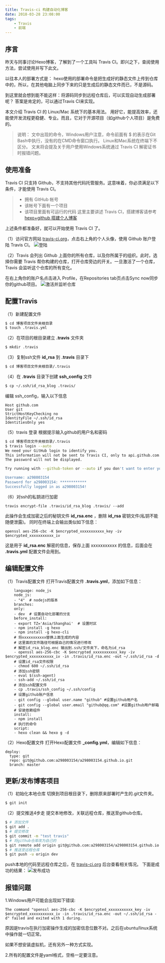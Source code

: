 ```yaml
---
title: Travis-ci 构建自动化博客
date: 2018-03-28 23:08:00
tags:
	- Travis
	- 前端
---
```

## 序言
昨天与同事讨论Hexo博客，了解到了一个工具叫 Travis CI。即兴之下，查阅使用方法，尝试使用并写下此文。

以往本人的部署方式是：
hexo使用的部署命令是把生成好的静态文件上传到仓库中的，所以，在其他电脑上同步下来的只是生成后的静态文件而已，不是源码。

到这里就会想到能不能这样：将源码同步到远程仓库后，可以实现自动生成部署呢？
答案是肯定的，可以通过Travis CI来实现。

本文介绍 Travis CI 的 Linux/Mac 系统下的基本用法。
用好它，能提高效率，还能使开发流程更稳健、专业。而且，它对于开源项目（如github个人项目）是免费的。

>说明：
文中出现的命令，Windows用户注意，命令前面有 $ 的表示在Git Bash中执行，没有的在CMD命令窗口执行。
Linux和Mac系统在终端下不区分。
文末将会提及关于用户使用Windows系统通过 Travis CI 解密证书时报错问题。


## 使用准备
Travis CI 只支持 Github，不支持其他代码托管服务。这意味着，你必须满足以下条件，才能使用 Travis CI。

>- 拥有 GitHub 帐号
>- 该帐号下面有一个项目
>- 该项目里面有可运行的代码
> 这里主要讲述 Travis CI，搭建博客请参考[hexo+github 搭建个人博客](https://www.jianshu.com/p/f4cc5866946b)

上述条件都准备好，就可以开始使用 Travis CI 了。

（1）访问官方网站 [travis-ci.org](https://travis-ci.org/)，点击右上角的个人头像，使用 Github 账户登陆 Travis CI。
![](./uploads/travis_ci_01.png '登陆')

（2）Travis 会列出 Github 上面你的所有仓库，以及你所属于的组织。此时，选择你需要 Travis 帮你构建的仓库，打开仓库旁边的开关。一旦激活了一个仓库，Travis 会监听这个仓库的所有变化。

在右上角你的账户名点击进入 Profile，在Repositories tab页点击Sync now同步你的github项目。
![](./uploads/travis_ci_02.png '激活并监听仓库')


## 配置Travis
（1）新建配置文件
```bash
$ cd 博客项目文件夹根目录
$ touch .travis.yml
```

（2）在项目的根目录建立 **.travis** 文件夹
```bash
$ mkdir .travis
```

（3）复制ssh文件 **id_rsa** 到 **.travis** 目录下
```bash
$ cd 博客项目文件夹根目录/.travis
```

（4）在 **.travis** 目录下创建 **ssh_config** 文件
```bash
$ cp ~/.ssh/id_rsa_blog .travis/
```

编辑 ssh_config，输入以下信息
```
Host github.com
User git
StrictHostKeyChecking no
IdentityFile ~/.ssh/id_rsa
IdentitiesOnly yes
```

（5）travis 登录
根据提示输入github的用户名和密码
```bash
$ cd 博客项目文件夹根目录/.travis
$ travis login --auto
We need your GitHub login to identify you.
This information will not be sent to Travis CI, only to api.github.com.
The password will not be displayed.

Try running with --github-token or --auto if you don't want to enter your password anyway.

Username: a298003154
Password for a298003154: ************
Successfully logged in as a298003154!
```

（6）对ssh的私钥进行加密
```
travis encrypt-file .travis/id_rsa_blog .travis/ --add
```
此操作会生成加密之后的秘钥文件 **id_rsa.enc** ，删除 **id_rsa** 密钥文件(私钥不能随便泄露)。
同时在终端上会输出类似如下信息：
```
openssl aes-256-cbc -K $encrypted_xxxxxxxxxxx_key -iv $encrypted_xxxxxxxxxxx_iv
```
这是用于 **id_rsa.enc** 解密的信息，保存上面 xxxxxxxxxxx 的信息，后面会在 **.travis.yml** 配置文件会用到。

## 编辑配置文件
（1）Travis配置文件
打开Travis配置文件 **.travis.yml**，添加如下信息：
```
	language: node_js
	node_js:
	- "4"  # nodejs的版本
	branches:
	only:
	- dev  # 设置自动化部署的分支
	before_install:
	- export TZ='Asia/Shanghai'  # 设置时区
	- npm install -g hexo
	- npm install -g hexo-cli
	# 将xxxxxxxxxxx替换上面生成的内容
	# 这里面的文件路径可根据自己的情况进行修改
	# 解密id_rsa_blog.enc 输出到.ssh/文件夹下，命名为id_rsa
	- openssl aes-256-cbc -K $encrypted_xxxxxxxxxxx_key -iv $encrypted_xxxxxxxxxxx_iv -in .travis/id_rsa.enc -out ~/.ssh/id_rsa -d
	# 设置id_rsa文件权限
	- chmod 600 ~/.ssh/id_rsa
	# 添加ssh密钥
	- eval $(ssh-agent)
	- ssh-add ~/.ssh/id_rsa
	# 添加ssh配置文件
	- cp .travis/ssh_config ~/.ssh/config
	# 设置github账户信息
	- git config --global user.name "github" #设置github用户名
	- git config --global user.email "github@qq.com" #设置github用户邮箱
	# 安装依赖组件
	install:
	- npm install
	# 执行的命令
	script:
	- hexo clean && hexo g -d
```
（2）Hexo配置文件
打开Hexo配置文件 **_config.yml**，编辑如下信息：
```
deploy:
  type: git
  repo: git@github.com:a298003154/a298003154.github.io.git
  branch: master
```

## 更新/发布博客项目
（1）初始化本地仓库
切换到项目根目录下，删除原来部署时产生的.git文件夹。
```bash
$ git init
```
（2）提交推送4步走
提交本地修改，关联远程仓库，推送至github仓库。
```bash
$ # 添加文件
$ git add .
$ # 提交修改
$ git commit -m "test travis"
$ # 将github仓库改为自己的
$ git remote add origin git@github.com:a298003154/a298003154.github.io.git
$ # 推送至远程仓库
$ git push -u origin dev
```
push本地的代码至远程仓库之后，在 [travis-ci.org](https://travis-ci.org/) 后台查看相关情况。
下面是成功的结果：
![](./uploads/travis_ci_03.png '发布成功')

## 报错问题
1.Windows用户可能会出现如下错误:
```
The command "openssl aes-256-cbc -K $encrypted_xxxxxxxxxxx_key -iv $encrypted_xxxxxxxxxxx_iv -in .travis/id_rsa.enc -out ~/.ssh/id_rsa -d" failed and exited with 1 during.
```
原因是travis在执行加密操作生成的加密信息位数不对。之后在ubuntu/linux系统中操作就一切正常。

如果不想安装虚拟机，还有另外一种方式实现。

2.所有的配置文件是yaml格式，空格一定要注意。

<!--
http://www.ruanyifeng.com/blog/2017/12/travis_ci_tutorial.html
持续集成服务 Travis CI 教程

https://travis-ci.com/
travis官网

https://www.jianshu.com/p/7f05b452fd3a
手把手教从零开始在GitHub上使用Hexo搭建博客教程(三)-使用Travis自动部署Hexo(1)

https://www.jianshu.com/p/fff7b3384f46
手把手教从零开始在GitHub上使用Hexo搭建博客教程(四)-使用Travis自动部署Hexo(2)

https://blog.csdn.net/u012373815/article/details/53574002
hexo＋Travis-ci＋github构建自动化博客

https://www.jianshu.com/p/3dafd38f3733
Travis-CI解密证书时报错问题

https://segmentfault.com/a/1190000005804780
用travis和git hook搞个一键部署

https://www.v2ex.com/t/170462
使用 Travis CI 自动部署 Hexo -->
